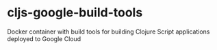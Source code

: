 # cljs-google-build-tools
Docker container with build tools for building Clojure Script applications deployed to Google Cloud

